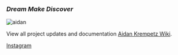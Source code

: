 ### _Dream Make Discover_ 


![aidan](https://github.com/AidanKrempetz/aidankrempetz.github.io/assets/171449957/110e521f-813c-4193-bf35-b779ace13198)




View all project updates and documentation [Aidan Krempetz Wiki](https://aidankrempetz.notion.site/6f43c59dd9c74f1e8ce4a4b09b505c36?v=4e73653ae13945bc930da324224e5579&pvs=4).

[Instagram](https://www.instagram.com/aidankrempetz)
